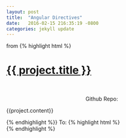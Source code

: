 ```yaml
---
layout: post
title:  "Angular Directives"
date:   2016-02-15 216:35:19 -0800
categories: jekyll update
---
```


from 
{% highlight html %}
<div id="column">
  <div class="scroll">
    <div id="cols" ng-repeat="project in projects" >
      <div >
      <a href="{{ project.link }}">
        <div class = "proj-image" id="proj{{project.id}}">
          <h1 class="centering" ng-class="{highlight: hover2}" ng-mouseenter="hover2 = true" ng-mouseleave="hover2 = false">
            {{ project.title }}
          </h1>
        </div>
      </a>
      <br/>
        <p align="center">Github Repo: <a href="{{project.github}}"><i class="fa fa-github-alt"></i></a></p>
      <p class="content">
        {{project.content}}
      </p>
    </div>
  </div>
</div>
{% endhighlight %}}
To: 
{% highlight html %}
<div id="column">
  <div class="scroll">
    <div id="cols" ng-repeat="project in projects" >
      <div project-tile project="project"></div>
  </div>
</div>
{% endhighlight %}
